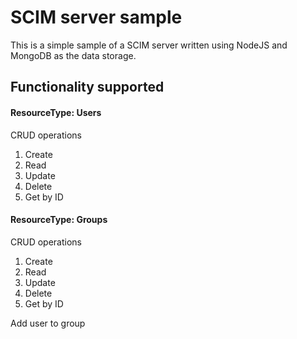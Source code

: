 # SCIM server sample
This is a simple sample of a SCIM server written using NodeJS and MongoDB as the data storage.

## Functionality supported

#### ResourceType: Users
CRUD operations
1. Create
2. Read
3. Update
4. Delete
5. Get by ID

#### ResourceType: Groups
CRUD operations
1. Create
2. Read
3. Update
4. Delete
5. Get by ID

Add user to group
